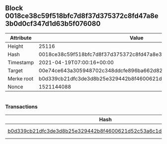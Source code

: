 ## Block 0018ce38c59f518bfc7d8f37d375372c8fd47a8e3b0d0cf347d1d63b5f076080

Attribute | Value
--- | ---
Height | 25116
Hash | 0018ce38c59f518bfc7d8f37d375372c8fd47a8e3b0d0cf347d1d63b5f076080
Timestamp | 2021-04-19T07:00:16+00:00
Target | 00e74ce643a305948702c348ddcfe896ba662d82c1a228faf4ad12250f07334e
Merke root | b0d339cb21dfc3de3d8b25e329442b8f4600621d52c53a6c1da26e0fa7648a6c
Nonce | 1521144088

```

```

### Transactions

Hash | Amount
--- | ---
[b0d339cb21dfc3de3d8b25e329442b8f4600621d52c53a6c1da26e0fa7648a6c](b0d339cb21dfc3de3d8b25e329442b8f4600621d52c53a6c1da26e0fa7648a6c.md) | 10.00000000 SKEPTI 
